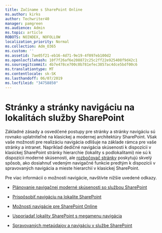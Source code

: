 ```yaml
---
title: Začíname s SharePoint Online
ms.author: kirks
author: Techwriter40
manager: pamgreen
ms.audience: Admin
ms.topic: article
ROBOTS: NOINDEX, NOFOLLOW
localization_priority: Normal
ms.collection: Adm_O365
ms.custom: ''
ms.assetid: 7ae05f21-eb16-4d71-9e19-4f097eb100d2
ms.openlocfilehash: 10f7f26af6e208872c25c2ff22e925408f9d42c1
ms.sourcegitcommit: 4b7e478ce700c0b781efec3857ac4dce5bdf00c6
ms.translationtype: MT
ms.contentlocale: sk-SK
ms.lasthandoff: 06/07/2019
ms.locfileid: "34758850"
---
```

# <a name="site-and-page-navigation-in-sharepoint-sites"></a>Stránky a stránky navigáciu na lokalitách služby SharePoint

Základné zásady a osvedčené postupy pre stránky a stránky navigáciu sú rovnako uplatniteľné na klasickej a modernej architektúry SharePoint. Však vaše možnosti pre realizáciu navigácia odlišuje na základe rámca pre vaše stránky a intranet. Napríklad dedičné navigácia skúsenosti k dispozícii v klasickej SharePoint stránky hierarchie (lokality s podlokalitami) nie sú k dispozícii moderné skúsenosti, ale [rozbočovač stránky](https://support.office.com/article/fe26ae84-14b7-45b6-a6d1-948b3966427f) poskytujú skvelý spôsob, ako dosiahnuť vedeným navigačné funkcie predtým k dispozícii v spravovaných navigácia a mieste hierarchií v klasickej SharePoint.

 Pre viac informácií o možnosti navigácie, navštívte nižšie uvedené odkazy.

 - [Plánovanie navigačnej moderné skúsenosti so službou SharePoint](https://docs.microsoft.com/sharepoint/plan-navigation-modern-experience)

- [Prispôsobiť navigáciu na lokalite SharePoint](https://support.office.com/article/customize-the-navigation-on-your-sharepoint-site-3cd61ae7-a9ed-4e1e-bf6d-4655f0bf25ca)

- [Možnosti navigácie pre SharePoint Online](https://docs.microsoft.com/office365/enterprise/navigation-options-for-sharepoint-online)
 
- [Usporiadať lokality SharePoint s megamenu navigácia](https://techcommunity.microsoft.com/t5/Microsoft-SharePoint-Blog/Organize-your-SharePoint-sites-with-megamenu-navigation-and-new/ba-p/328068)

- [Spravovaných metaúdajov a navigáciu v službe SharePoint](https://docs.microsoft.com/sharepoint/dev/general-development/managed-metadata-and-navigation-in-sharepoint)


